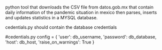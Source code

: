 python tool that downloads the CSV file from datos.gob.mx that contain daily information of the pandemic situation in mexico then parses, inserts and updates statistics in a MYSQL database.

cedentials.py should contain the database credentials

#cedentials.py config = { 'user': db_username, 'password': db_database, 'host': db_host,
'raise_on_warnings': True }
